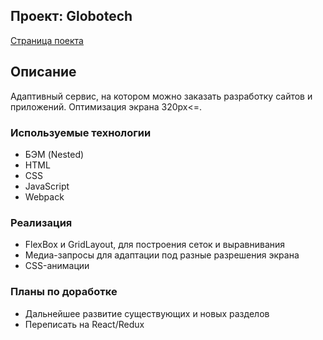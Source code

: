       
Проект: Globotech 
--------
[Страница поекта](https://dannylawn.github.io/globotech/) 

## Описание
Адаптивный сервис, на котором можно заказать разработку сайтов и приложений.
Оптимизация экрана 320px<=. 

### Используемые технологии
* БЭМ (Nested) 
* HTML 
* CSS
* JavaScript
* Webpack

### Реализация
* FlexBox и GridLayout, для построения сеток и выравнивания
* Медиа-запросы для адаптации под разные разрешения экрана
* CSS-анимации

### Планы по доработке
* Дальнейшее развитие существующих и новых разделов
* Переписать на React/Redux


